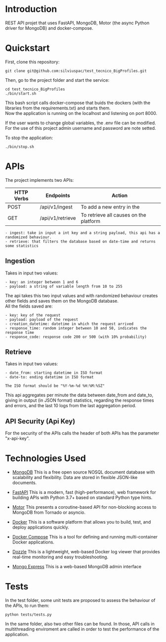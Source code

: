 # Introduction
REST API projet that uses FastAPI, MongoDB, Motor (the async Python driver for MongoDB) and docker-compose.<br />

# Quickstart

First, clone this repository:

    git clone git@github.com:silviuspac/test_tecnico_BigProfiles.git

Then, go to the project folder and start the service:

    cd test_tecnico_BigProfiles
    ./bin/start.sh

This bash script calls docker-compose that buids the dockers (with the libraries from the requirements.txt) and starts them. <br />
Now the application is running on the localhost and listening on port 8000.

If the user wants to change global variables, the .env file can be modified. For the use of this project admin username and password are note setted.

To stop the application:

    ./bin/stop.sh

# APIs
The project implements two APIs:

| HTTP Verbs | Endpoints | Action |
| --- | --- | --- |
| POST | /api/v1/ingest | To add a new entry in the  |
| GET | /api/v1/retrieve | To retrieve all causes on the platform |

    - ingest: take in input a int key and a string payload, this api has a randomized behaviour. 
    - retrieve: that filters the database based on date-time and returns some statistics

## Ingestion 
Takes in input two values: <br />

    - key: an integer between 1 and 6
    - payload: a string of variable length from 10 to 255

The api takes this two input values and with randomized behaviour creates other fields and saves them on the MongoDB database.<br />
All the fields saved are:

    - key: key of the request
    - payload: payload of the request
    - creation_datetime: datetime in which the request arrived
    - response_time: random integer between 10 and 50, indicates the response time
    - response_code: response code 200 or 500 (with 10% probability) 

## Retrieve
Takes in input two values: <br />

    - date_from: starting datetime in ISO format
    - date-to: ending datetime in ISO format

    The ISO format should be "%Y-%m-%d %H:%M:%SZ"

This api aggregates per minute the data between date_from and date_to, giving in output (in JSON format) statistics, regarding the response times and errors, and the last 10 logs from the last aggregation period.

## API Security (Api Key)
For the security of the APIs calls the header of both APIs has the parameter "x-api-key".

# Technologies Used
* [MongoDB](https://www.mongodb.com/) This is a free open source NOSQL document database with scalability and flexibility. Data are stored in flexible JSON-like documents.
  
* [FastAPI](https://fastapi.tiangolo.com/) This is a modern, fast (high-performance), web framework for building APIs with Python 3.7+ based on standard Python type hints.

* [Motor](https://www.mongodb.com/docs/drivers/motor/) This presents a coroutine-based API for non-blocking access to MongoDB from Tornado or asyncio.

* [Docker](https://www.docker.com/) This is a software platform that allows you to build, test, and deploy applications quickly.

* [Docker Compose](https://docs.docker.com/compose/) This is a tool for defining and running multi-container Docker applications.

* [Dozzle](https://dozzle.dev/) This is a lightweight, web-based Docker log viewer that provides real-time monitoring and easy troubleshooting.

* [Mongo Express](https://github.com/mongo-express/mongo-express) This is a web-based MongoDB admin interface

# Tests
In the test folder, some unit tests are proposed to assess the behaviour of the APIs, to run them:

    python tests/tests.py

In the same folder, also two other files can be found. In those, API calls in multithreading enviroment are called in order to test the performance of the application. 